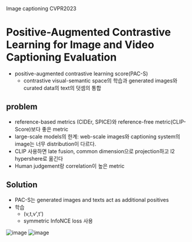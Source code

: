Image captioning CVPR2023
# Positive-Augmented Contrastive Learning for Image and Video Captioning Evaluation
- positive-augmented contrastive learning score(PAC-S)
  - contrastive visual-semantic space의 학습과 generated images와 curated data의 text의 덧셈의 통합
## problem
- reference-based metrics (CIDEr, SPICE)와 reference-free metric(CLIP-Score)보다 좋은 metric
- large-scale models의 한계: web-scale images와 captioning system의 image는 너무 distribution이 다르다.
- CLIP 사용하면 late fusion, common dimension으로 projection하고 l2 hypershere로 옮긴다
- Human judgement랑 correlation이 높은 metric
## Solution
- PAC-S는 generated images and texts act as additional positives 
- 학습
  - (v,t,v',t')
  - symmetric InfoNCE loss 사용
 
![image](https://github.com/yeonju7kim/DailyAbstract/assets/95571735/57acc3d6-3402-41f9-acf1-a7c3f69a36bc)
![image](https://github.com/yeonju7kim/DailyAbstract/assets/95571735/7a8b2d0d-f899-41f0-95fc-b6833f0ea6f4)

  
